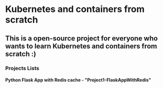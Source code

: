 # Kubernetes and containers from scratch

## This is a open-source project for everyone who wants to learn Kubernetes and containers from scratch :)

### Projects Lists

#### Python Flask App with Redis cache - "Project1-FlaskAppWithRedis"

